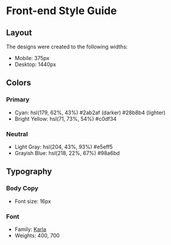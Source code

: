 # Front-end Style Guide

## Layout

The designs were created to the following widths:

- Mobile: 375px
- Desktop: 1440px

## Colors

### Primary

- Cyan: hsl(179, 62%, 43%)   #2ab2af (darker) #28b8b4 (lighter)
- Bright Yellow: hsl(71, 73%, 54%)   #c0df34

### Neutral

- Light Gray: hsl(204, 43%, 93%)  #e5eff5
- Grayish Blue: hsl(218, 22%, 67%)  #98a6bd

## Typography

### Body Copy

- Font size: 16px

### Font

- Family: [Karla](https://fonts.google.com/specimen/Karla)
- Weights: 400, 700